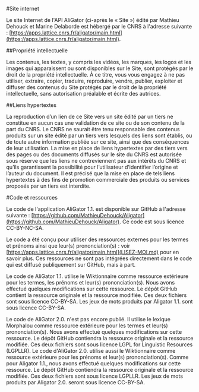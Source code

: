 #Site internet

Le site Internet de l'API AliGator (ci-après le « Site ») édité par Mathieu Dehouck et Marine Delaborde est hébergé par le CNRS à l'adresse suivante : [https://apps.lattice.cnrs.fr/aligator/main.html](https://apps.lattice.cnrs.fr/aligator/main.html).

##Propriété intellectuelle 

Les contenus, les textes, y compris les vidéos, les marques, les logos et les images qui apparaissent ou sont disponibles sur le Site, sont protégés par le droit de la propriété intellectuelle. À ce titre, vous vous engagez à ne pas utiliser, extraire, copier, traduire, reproduire, vendre, publier, exploiter et diffuser des contenus du Site protégés par le droit de la propriété intellectuelle, sans autorisation préalable et écrite des autrices.

 ##Liens hypertextes 
 
La reproduction d’un lien de ce Site vers un site édité par un tiers ne constitue en aucun cas une validation de ce site ou de son contenu de la part du CNRS. Le CNRS ne saurait être tenu responsable des contenus produits sur un site édité par un tiers vers lesquels des liens sont établis, ou de toute autre information publiée sur ce site, ainsi que des conséquences de leur utilisation. La mise en place de liens hypertextes par des tiers vers des pages ou des documents diffusés sur le site du CNRS est autorisée sous réserve que les liens ne contreviennent pas aux intérêts du CNRS et qu’ils garantissent la possibilité pour l’utilisateur d’identifier l’origine et l’auteur du document. Il est précisé que la mise en place de tels liens hypertextes à des fins de promotion commerciale des produits ou services proposés par un tiers est interdite.

#Code et ressources

Le code de l'application AliGator 1.1. est disponible sur GitHub à l'adresse suivante : [https://github.com/MathieuDehouck/Aligator](https://github.com/MathieuDehouck/Aligator). Ce code est sous licence CC-BY-NC-SA. 

Le code a été conçu pour utiliser des ressources externes pour les termes et prénoms ainsi que leur(s) prononciation(s) : voir [https://apps.lattice.cnrs.fr/aligator/main.html](LISEZ-MOI.md) pour en savoir plus. Ces ressources ne sont pas intégrées directement dans le code qui est diffusé publiquement sur GitHub, mais à part. 

Le code de AliGator 1.1. utilise le Wiktionnaire comme ressource extérieure pour les termes, les prénoms et leur(s) prononciation(s). Nous avons effectué quelques modifications sur cette ressource. Le dépôt GitHub contient la ressource originale et la ressource modifiée. Ces deux fichiers sont sous licence CC-BY-SA. Les jeux de mots produits par Aligator 1.1. sont sous licence CC-BY-SA. 

Le code de AliGator 2.0. n'est pas encore publié. Il utilise le lexique Morphalou comme ressource extérieure pour les termes et leur(s) prononciation(s). Nous avons effectué quelques modifications sur cette ressource. Le dépôt GitHub contiendra la ressource originale et la ressource modifiée. Ces deux fichiers sont sous licence LGPL for Linguistic Resources (LGPLLR). Le code d'AliGator 2.0. utilise aussi le Wiktionnaire comme ressource extérieure pour les prénoms et leur(s) prononciation(s). Comme pour Aligator 1.1., nous avons effectué quelques modifications sur cette ressource. Le dépôt GitHub contiendra la ressource originale et la ressource modifiée. Ces deux fichiers sont sous licence LGPLLR. Les jeux de mots produits par Aligator 2.0. seront sous licence CC-BY-SA.  

